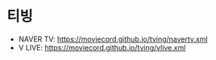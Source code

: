 # 티빙

- NAVER TV: https://moviecord.github.io/tving/navertv.xml
- V LIVE: https://moviecord.github.io/tving/vlive.xml
